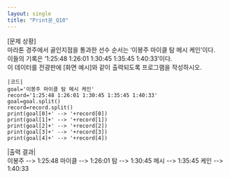 ```yaml
---
layout: single
title: "Print문_Q10" 
---
```


[문제 상황]<br>
마라톤 경주에서 골인지점을 통과한 선수 순서는 ‘이봉주 마이클 탐 메시 케인’이다.<br>
이들의 기록은 ‘1:25:48 1:26:01 1:30:45 1:35:45 1:40:33’이다.<br>
이 데이터를 전광판에 [화면 예시]와 같이 출력되도록 프로그램을 작성하시오.

~~~
|코드|
goal='이봉주 마이클 탐 메시 케인'
record='1:25:48 1:26:01 1:30:45 1:35:45 1:40:33'
goal=goal.split()
record=record.split()
print(goal[0]+' --> '+record[0])
print(goal[1]+' --> '+record[1])
print(goal[2]+' --> '+record[2])
print(goal[3]+' --> '+record[3])
print(goal[4]+' --> '+record[4])
~~~

|출력 결과|<br>
이봉주 --> 1:25:48
마이클 --> 1:26:01
탐 --> 1:30:45
메시 --> 1:35:45
케인 --> 1:40:33
